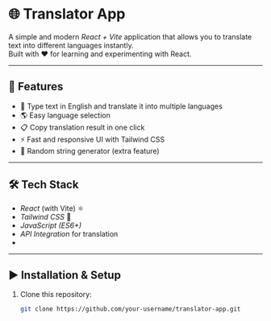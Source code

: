 # 🌐 Translator App

A simple and modern *React + Vite* application that allows you to translate text into different languages instantly.  
Built with ❤ for learning and experimenting with React.

---

## 🚀 Features
- 📝 Type text in English and translate it into multiple languages  
- 🌎 Easy language selection  
- 📋 Copy translation result in one click  
- ⚡ Fast and responsive UI with Tailwind CSS  
- 🔄 Random string generator (extra feature)

---

## 🛠 Tech Stack
- *React* (with Vite) ⚛  
- *Tailwind CSS* 🎨  
- *JavaScript (ES6+)*  
- *API Integration* for translation
- 
---

## ▶ Installation & Setup

1. Clone this repository:
   ```bash
   git clone https://github.com/your-username/translator-app.git 
